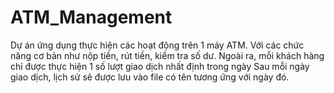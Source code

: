 # ATM_Management
Dự án ứng dụng thực hiện các hoạt động trên 1 máy ATM.
Với các chức năng cơ bản như nộp tiền, rút tiền, kiểm tra số dư.
Ngoài ra, mỗi khách hàng chỉ được thực hiện 1 số lượt giao dịch nhất định trong ngày
Sau mỗi ngày giao dịch, lịch sử sẽ được lưu vào file có tên tương ứng với ngày đó.
